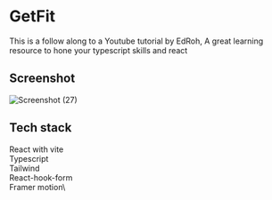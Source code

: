 # GetFit
This is a follow along to a Youtube tutorial by EdRoh, A great learning resource to hone your typescript skills and react

## Screenshot

![Screenshot (27)](https://user-images.githubusercontent.com/40031372/211114145-618ca291-3e53-4dfd-86b3-6fabe9455930.png)

## Tech stack
React with vite\
Typescript\
Tailwind\
React-hook-form\
Framer motion\

